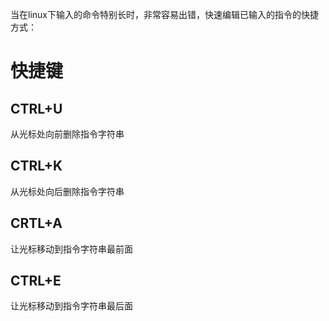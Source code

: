 当在linux下输入的命令特别长时，非常容易出错，快速编辑已输入的指令的快捷方式：

快捷键	
====
CTRL+U	
---
从光标处向前删除指令字符串

CTRL+K
---
从光标处向后删除指令字符串

CRTL+A
---
让光标移动到指令字符串最前面

CTRL+E
---
让光标移动到指令字符串最后面
